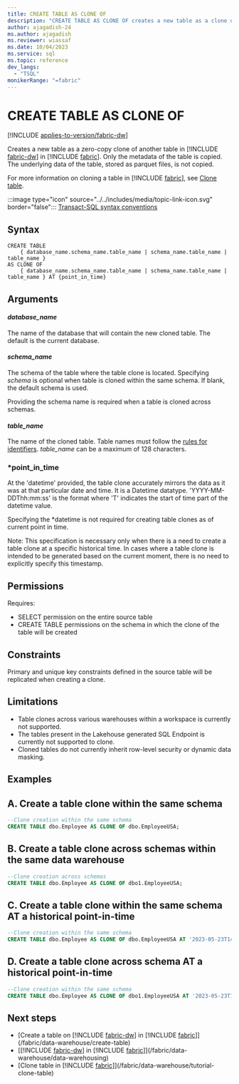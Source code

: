```yaml
---
title: CREATE TABLE AS CLONE OF
description: "CREATE TABLE AS CLONE OF creates a new table as a clone of another table in Synapse Data Warehouse in Microsoft Fabric."
author: ajagadish-24
ms.author: ajagadish
ms.reviewer: wiassaf
ms.date: 10/04/2023
ms.service: sql
ms.topic: reference
dev_langs:
  - "TSQL"
monikerRange: "=fabric"
---
```

# CREATE TABLE AS CLONE OF

[!INCLUDE [applies-to-version/fabric-dw](../../includes/applies-to-version/fabric-dw.md)]

Creates a new table as a zero-copy clone of another table in [!INCLUDE [fabric-dw](../../includes/fabric-dw.md)] in [!INCLUDE [fabric](../../includes/fabric.md)]. Only the metadata of the table is copied. The underlying data of the table, stored as parquet files, is not copied.

For more information on cloning a table in [!INCLUDE [fabric](../../includes/fabric.md)], see [Clone table](/fabric/data-warehouse/tutorial-clone-table).

 :::image type="icon" source="../../includes/media/topic-link-icon.svg" border="false"::: [Transact-SQL syntax conventions](../../t-sql/language-elements/transact-sql-syntax-conventions-transact-sql.md)  

## Syntax
  
```syntaxsql
CREATE TABLE 
    { database_name.schema_name.table_name | schema_name.table_name | table_name } 
AS CLONE OF 
    { database_name.schema_name.table_name | schema_name.table_name | table_name } AT {point_in_time}
```  

## Arguments

#### *database_name*

 The name of the database that will contain the new cloned table. The default is the current database.  
  
#### *schema_name*

The schema of the table where the table clone is located. Specifying *schema* is optional when table is cloned within the same schema. If blank, the default schema is used.

Providing the schema name is required when a table is cloned across schemas.
  
#### *table_name*

The name of the cloned table. Table names must follow the [rules for identifiers](../../relational-databases/databases/database-identifiers.md?view=fabric&preserve-view=true). *table_name* can be a maximum of 128 characters.

### *point_in_time

At the 'datetime' provided, the table clone accurately mirrors the data as it was at that particular date and time. It is a Datetime datatype.
'YYYY-MM-DDThh:mm:ss' is the format where 'T' indicates the start of time part of the datetime value.

Specifying the *datetime is not required for creating table clones as of current point in time.

Note: This specification is necessary only when there is a need to create a table clone at a specific historical time. In cases where a table clone is intended to be generated based on the current moment, there is no need to explicitly specify this timestamp.

## Permissions

Requires: 
 - SELECT permission on the entire source table
 - CREATE TABLE permissions on the schema in which the clone of the table will be created
  
## Constraints

Primary and unique key constraints defined in the source table will be replicated when creating a clone.
 
## Limitations

- Table clones across various warehouses within a workspace is currently not supported.
- The tables present in the Lakehouse generated SQL Endpoint is currently not supported to clone.
- Cloned tables do not currently inherit row-level security or dynamic data masking.

## Examples

## A. Create a table clone within the same schema

```sql
--Clone creation within the same schema
CREATE TABLE dbo.Employee AS CLONE OF dbo.EmployeeUSA;
```  

## B. Create a table clone across schemas within the same data warehouse

```sql
--Clone creation across schemas
CREATE TABLE dbo.Employee AS CLONE OF dbo1.EmployeeUSA;
```  

## C. Create a table clone within the same schema AT a historical point-in-time

```sql
--Clone creation within the same schema
CREATE TABLE dbo.Employee AS CLONE OF dbo.EmployeeUSA AT '2023-05-23T14:24:10.325';
``` 

## D. Create a table clone across schema AT a historical point-in-time

```sql
--Clone creation within the same schema
CREATE TABLE dbo.Employee AS CLONE OF dbo1.EmployeeUSA AT '2023-05-23T14:24:10';
``` 


## Next steps
 
- [Create a table on [!INCLUDE [fabric-dw](../../includes/fabric-dw.md)] in [!INCLUDE [fabric](../../includes/fabric.md)]](/fabric/data-warehouse/create-table)
- [[!INCLUDE [fabric-dw](../../includes/fabric-dw.md)] in [!INCLUDE [fabric](../../includes/fabric.md)]](/fabric/data-warehouse/data-warehousing)
- [Clone table in [!INCLUDE [fabric](../../includes/fabric.md)]](/fabric/data-warehouse/tutorial-clone-table)
